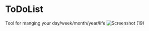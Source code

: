 # ToDoList
Tool for manging your day/week/month/year/life
![Screenshot (19)](https://user-images.githubusercontent.com/55291690/225338295-901dd624-e646-4ceb-b765-8084fe8bf932.png)

